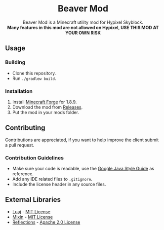 <h1 align="center">Beaver Mod</h1>

<div align="center">

Beaver Mod is a Minecraft utility mod for Hypixel Skyblock.<br>
**Many features in this mod are not allowed on Hypixel, USE THIS MOD AT YOUR OWN RISK**

</div>

## Usage

### Building
- Clone this repository.
- Run `./gradlew build`.

### Installation
1. Install [Minecraft Forge](https://files.minecraftforge.net/net/minecraftforge/forge/index_1.8.9.html) for 1.8.9.
2. Download the mod from [Releases](https://github.com/Beaver-Mod/Beaver-Mod/Releases).
3. Put the mod in your mods folder.

## Contributing
Contributions are appreciated, if you want to help improve the client submit a pull request.

### Contribution Guidelines
- Make sure your code is readable, use the [Google Java Style Guide](https://google.github.io/styleguide/javaguide.html) as reference.
- Add any IDE related files to `.gitignore`.
- Include the license header in any source files.

## External Libraries
- [Luaj](https://github.com/luaj/luaj) - [MIT License](https://github.com/luaj/luaj/blob/master/LICENSE)
- [Mixin](https://github.com/SpongePowered/Mixin) - [MIT License](https://github.com/SpongePowered/Mixin/blob/master/LICENSE.txt)
- [Reflections](https://github.com/ronmamo/reflections) - [Apache 2.0 License](https://github.com/ronmamo/reflections/blob/master/LICENSE-2.0.txt)
